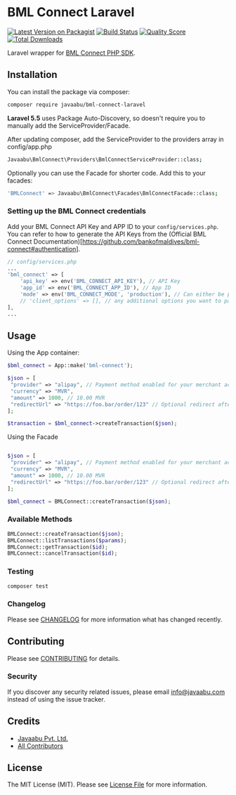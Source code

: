 # BML Connect Laravel

[![Latest Version on Packagist](https://img.shields.io/packagist/v/javaabu/bml-connect-laravel.svg?style=flat-square)](https://packagist.org/packages/javaabu/bml-connect-laravel)
[![Build Status](https://img.shields.io/travis/javaabu/bml-connect-laravel/master.svg?style=flat-square)](https://travis-ci.org/javaabu/bml-connect-laravel)
[![Quality Score](https://img.shields.io/scrutinizer/g/javaabu/bml-connect-laravel.svg?style=flat-square)](https://scrutinizer-ci.com/g/javaabu/bml-connect-laravel)
[![Total Downloads](https://img.shields.io/packagist/dt/javaabu/bml-connect-laravel.svg?style=flat-square)](https://packagist.org/packages/javaabu/bml-connect-laravel)

Laravel wrapper for [BML Connect PHP SDK](https://github.com/bankofmaldives/bml-connect-php).

## Installation

You can install the package via composer:

``` bash
composer require javaabu/bml-connect-laravel
```

**Laravel 5.5** uses Package Auto-Discovery, so doesn't require you to manually add the ServiceProvider/Facade.

After updating composer, add the ServiceProvider to the providers array in config/app.php

``` bash
Javaabu\BmlConnect\Providers\BmlConnectServiceProvider::class;
```

Optionally you can use the Facade for shorter code. Add this to your facades:

``` bash
'BMLConnect' => Javaabu\BmlConnect\Facades\BmlConnectFacade::class;
```

### Setting up the BML Connect credentials

Add your BML Connect API Key and APP ID to your `config/services.php`.
You can refer to how to generate the API Keys from the (Official BML Connect Documentation)[https://github.com/bankofmaldives/bml-connect#authentication].

``` php
// config/services.php
...
'bml_connect' => [
    'api_key' => env('BML_CONNECT_API_KEY'), // API Key 
    'app_id' => env('BML_CONNECT_APP_ID'), // App ID
    'mode' => env('BML_CONNECT_MODE', 'production'), // Can either be production or sandbox
    // 'client_options' => [], // any additional options you want to pass to the GuzzleHttp client                           
],
...
```

## Usage

Using the App container:

 
``` php
$bml_connect = App::make('bml-connect');

$json = [
 "provider" => "alipay", // Payment method enabled for your merchant account such as bcmc, alipay, card
 "currency" => "MVR",
 "amount" => 1000, // 10.00 MVR
 "redirectUrl" => "https://foo.bar/order/123" // Optional redirect after payment completion
];

$transaction = $bml_connect->createTransaction($json);
```

Using the Facade

``` php

$json = [
 "provider" => "alipay", // Payment method enabled for your merchant account such as bcmc, alipay, card
 "currency" => "MVR",
 "amount" => 1000, // 10.00 MVR
 "redirectUrl" => "https://foo.bar/order/123" // Optional redirect after payment completion
];

$bml_connect = BMLConnect::createTransaction($json);
```

### Available Methods

``` php
BMLConnect::createTransaction($json);
BMLConnect::listTransactions($params);
BMLConnect::getTransaction($id);
BMLConnect::cancelTransaction($id);
```

### Testing

``` bash
composer test
```

### Changelog

Please see [CHANGELOG](CHANGELOG.md) for more information what has changed recently.

## Contributing

Please see [CONTRIBUTING](CONTRIBUTING.md) for details.

### Security

If you discover any security related issues, please email info@javaabu.com instead of using the issue tracker.

## Credits

- [Javaabu Pvt. Ltd.](https://github.com/javaabu)
- [All Contributors](../../contributors)

## License

The MIT License (MIT). Please see [License File](LICENSE.md) for more information.
